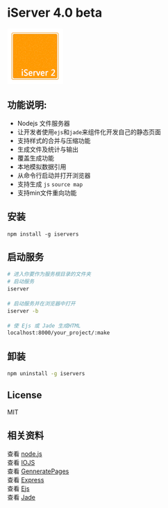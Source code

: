 # iServer 4.0 beta
![iServer 2](/bin/favicon.png 'Server 4.0 Beta')  

## 功能说明:    
* Nodejs 文件服务器  
* 让开发者使用`ejs`和`jade`来组件化开发自己的静态页面     
* 支持样式的合并与压缩功能
* 生成文件及统计与输出
* 覆盖生成功能  
* 本地模拟数据引用 
* 从命令行启动并打开浏览器
* 支持生成 `js` `source map`
* 支持min文件重向功能

## 安装
```
npm install -g iservers
```

## 启动服务
```sh
# 进入你要作为服务根目录的文件夹
# 启动服务
iserver

# 启动服务并在浏览器中打开
iserver -b

# 使 Ejs 或 Jade 生成HTML
localhost:8000/your_project/:make
```

## 卸装
```sh
npm uninstall -g iservers
```

## License
MIT

## 相关资料  
查看 [node.js](https://nodejs.org/)  
查看 [IOJS](https://iojs.org/)  
查看 [GenneratePages](https://github.com/ektx/Node/tree/master/GenneratePages)  
查看 [Express](http://expressjs.com/)  
查看 [Ejs](http://ejs.co/)  
查看 [Jade](http://jade-lang.com/)  